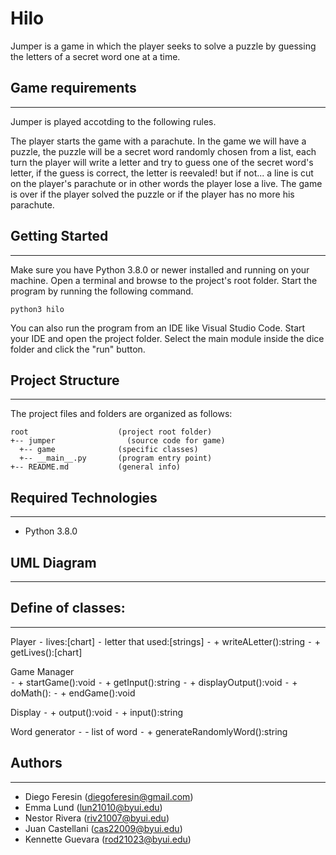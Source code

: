 # Hilo

Jumper is a game in which the player seeks to solve a puzzle by guessing the letters of a secret word one at a time.

## Game requirements

---

Jumper is played accotding to the following rules.

The player starts the game with a parachute. In the game we will have a puzzle, the puzzle will be a secret word randomly chosen from a list, each turn the player will write a letter and try to guess one of the secret word's letter, if the guess is correct, the letter is reevaled! but if not... a line is cut on the player's parachute or in other words the player lose a live. The game is over if the player solved the puzzle or if the player has no more his parachute.

## Getting Started

---

Make sure you have Python 3.8.0 or newer installed and running on your machine. Open a terminal and
browse to the project's root folder. Start the program by running the following command.

```
python3 hilo
```

You can also run the program from an IDE like Visual Studio Code. Start your IDE and open the
project folder. Select the main module inside the dice folder and click the "run" button.

## Project Structure

---

The project files and folders are organized as follows:

```
root                    (project root folder)
+-- jumper                (source code for game)
  +-- game              (specific classes)
  +-- __main__.py       (program entry point)
+-- README.md           (general info)
```

## Required Technologies

---
- Python 3.8.0

## UML Diagram

---

## Define of classes:

---

Player
	⁃	lives:[chart]
	⁃	letter that used:[strings]
	⁃	+ writeALetter():string
	⁃	+ getLives():[chart]

Game Manager	
	⁃	+ startGame():void
	⁃	+ getInput():string
	⁃	+ displayOutput():void
	⁃	+ doMath():
	⁃	+ endGame():void
  
Display 
	⁃	+ output():void
	⁃	+ input():string

Word generator
	⁃	- list of word
	⁃	+ generateRandomlyWord():string


## Authors

---
- Diego Feresin (diegoferesin@gmail.com) 
- Emma Lund (lun21010@byui.edu) 
- Nestor Rivera (riv21007@byui.edu) 
- Juan Castellani (cas22009@byui.edu) 
- Kennette Guevara (rod21023@byui.edu) 